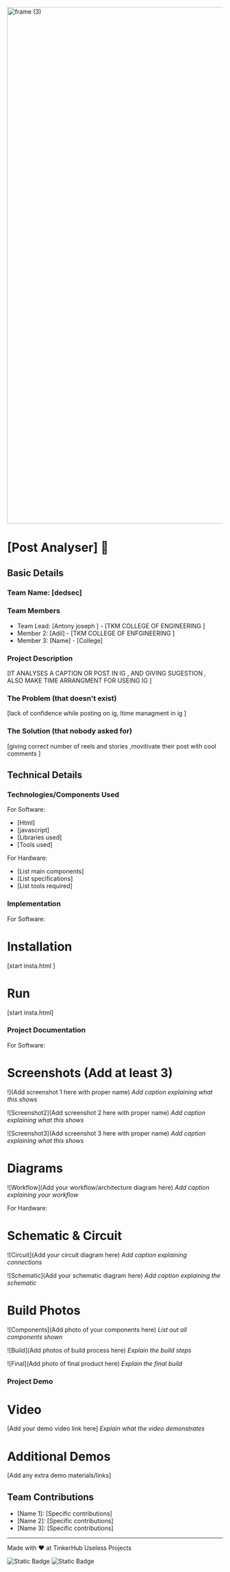 <img width="3188" height="1202" alt="frame (3)" src="https://github.com/user-attachments/assets/517ad8e9-ad22-457d-9538-a9e62d137cd7" />


# [Post Analyser] 🎯


## Basic Details
### Team Name: [dedsec]


### Team Members
- Team Lead: [Antony joseph ] - [TKM COLLEGE OF ENGINEERING ]
- Member 2: [Adil] - [TKM COLLEGE OF ENFGINEERING ]
- Member 3: [Name] - [College]

### Project Description
[IT ANALYSES A CAPTION OR POST IN IG , AND GIVING SUGESTION , ALSO MAKE TIME ARRANGMENT FOR USEING IG ]

### The Problem (that doesn't exist)
[lack of confidence while posting on ig, ltime managment in ig ]

### The Solution (that nobody asked for)
[giving correct number of reels and stories ,movitivate their post with cool comments  ]

## Technical Details
### Technologies/Components Used
For Software:
- [Html]
- [javascript]
- [Libraries used]
- [Tools used]

For Hardware:
- [List main components]
- [List specifications]
- [List tools required]

### Implementation
For Software:
# Installation
[start insta.html  ]

# Run
[start insta.html]

### Project Documentation
For Software:

# Screenshots (Add at least 3)
!](Add screenshot 1 here with proper name)
*Add caption explaining what this shows*

![Screenshot2](Add screenshot 2 here with proper name)
*Add caption explaining what this shows*

![Screenshot3](Add screenshot 3 here with proper name)
*Add caption explaining what this shows*

# Diagrams
![Workflow](Add your workflow/architecture diagram here)
*Add caption explaining your workflow*

For Hardware:

# Schematic & Circuit
![Circuit](Add your circuit diagram here)
*Add caption explaining connections*

![Schematic](Add your schematic diagram here)
*Add caption explaining the schematic*

# Build Photos
![Components](Add photo of your components here)
*List out all components shown*

![Build](Add photos of build process here)
*Explain the build steps*

![Final](Add photo of final product here)
*Explain the final build*

### Project Demo
# Video
[Add your demo video link here]
*Explain what the video demonstrates*

# Additional Demos
[Add any extra demo materials/links]

## Team Contributions
- [Name 1]: [Specific contributions]
- [Name 2]: [Specific contributions]
- [Name 3]: [Specific contributions]

---
Made with ❤️ at TinkerHub Useless Projects 

![Static Badge](https://img.shields.io/badge/TinkerHub-24?color=%23000000&link=https%3A%2F%2Fwww.tinkerhub.org%2F)
![Static Badge](https://img.shields.io/badge/UselessProjects--25-25?link=https%3A%2F%2Fwww.tinkerhub.org%2Fevents%2FQ2Q1TQKX6Q%2FUseless%2520Projects)


